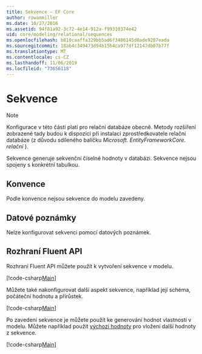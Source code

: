 ```yaml
---
title: Sekvence – EF Core
author: rowanmiller
ms.date: 10/27/2016
ms.assetid: 94f81a92-3c72-4e14-912a-f99310374e42
uid: core/modeling/relational/sequences
ms.openlocfilehash: b810caaffa329bb5ad6f3486145d0ade9287eada
ms.sourcegitcommit: 18ab4c349473d94b15b4ca977df12147db07b77f
ms.translationtype: MT
ms.contentlocale: cs-CZ
ms.lasthandoff: 11/06/2019
ms.locfileid: "73656118"
---
```

# <a name="sequences"></a>Sekvence

> [!NOTE]  
> Konfigurace v této části platí pro relační databáze obecně. Metody rozšíření zobrazené tady budou k dispozici při instalaci zprostředkovatele relační databáze (z důvodu sdíleného balíčku *Microsoft. EntityFrameworkCore. relační* ).

Sekvence generuje sekvenční číselné hodnoty v databázi. Sekvence nejsou spojeny s konkrétní tabulkou.

## <a name="conventions"></a>Konvence

Podle konvence nejsou sekvence do modelu zavedeny.

## <a name="data-annotations"></a>Datové poznámky

Nelze konfigurovat sekvenci pomocí datových poznámek.

## <a name="fluent-api"></a>Rozhraní Fluent API

Rozhraní Fluent API můžete použít k vytvoření sekvence v modelu.

[!code-csharp[Main](../../../../samples/core/Modeling/FluentAPI/Relational/Sequence.cs?name=Model&highlight=7)]

Můžete také nakonfigurovat další aspekt sekvence, například její schéma, počáteční hodnotu a přírůstek.

[!code-csharp[Main](../../../../samples/core/Modeling/FluentAPI/Relational/SequenceConfigured.cs?name=Sequence&highlight=7,8,9)]

Po zavedení sekvence je můžete použít ke generování hodnot vlastností v modelu. Můžete například použít [výchozí hodnoty](default-values.md) pro vložení další hodnoty z sekvence.

[!code-csharp[Main](../../../../samples/core/Modeling/FluentAPI/Relational/SequenceUsed.cs?name=Default&highlight=13)]
